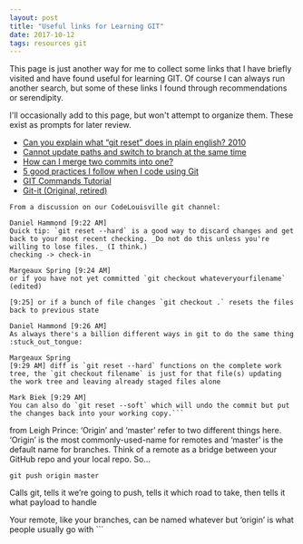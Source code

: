```yaml
---
layout: post
title: "Useful links for Learning GIT"
date: 2017-10-12
tags: resources git
---
```


This page is just another way for me to collect some links that I have briefly visited and have found useful for learning GIT. Of course I can always run another search, but some of these links I found through recommendations or serendipity.  

I'll occasionally add to this page, but won't attempt to organize them. These exist as prompts for later review.

* [Can you explain what “git reset” does in plain english? 2010](https://stackoverflow.com/questions/2530060/can-you-explain-what-git-reset-does-in-plain-english#2530073)
* [Cannot update paths and switch to branch at the same time](https://stackoverflow.com/questions/22984262/cannot-update-paths-and-switch-to-branch-at-the-same-time)
* [How can I merge two commits into one?](https://stackoverflow.com/questions/2563632/how-can-i-merge-two-commits-into-one?answertab=active#tab-top)
* [5 good practices I follow when I code using Git](https://tech.olx.com/5-good-practices-i-follow-when-i-code-using-git-71120b57c0f5)
* [GIT Commands Tutorial](https://www.siteground.com/tutorials/git/commands/)
* [Git-it (Original, retired)](https://github.com/jlord/git-it)  

```
From a discussion on our CodeLouisville git channel:  

Daniel Hammond [9:22 AM]
Quick tip: `git reset --hard` is a good way to discard changes and get back to your most recent checking. _Do not do this unless you're willing to lose files._ (I think.)
checking -> check-in

Margeaux Spring [9:24 AM]
or if you have not yet committed `git checkout whateveryourfilename` (edited)

[9:25] or if a bunch of file changes `git checkout .` resets the files back to previous state

Daniel Hammond [9:26 AM]
As always there's a billion different ways in git to do the same thing :stuck_out_tongue:

Margeaux Spring
[9:29 AM] diff is `git reset --hard` functions on the complete work tree, the `git checkout filename` is just for that file(s) updating the work tree and leaving already staged files alone

Mark Biek [9:29 AM]
You can also do `git reset --soft` which will undo the commit but put the changes back into your working copy.```  

```
from Leigh Prince:
‘Origin’ and ‘master’ refer to two different things here. ‘Origin’ is the most commonly-used-name for remotes and ‘master’ is the default name for branches. Think of a remote as a bridge between your GitHub repo and your local repo. So…

`git push origin master`

Calls git, tells it we’re going to push, tells it which road to take, then tells it what payload to handle

Your remote, like your branches, can be named whatever but ‘origin’ is what people usually go with ```
